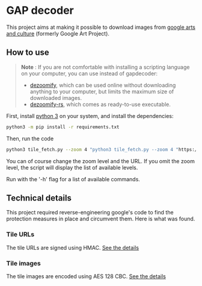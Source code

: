 # GAP decoder

This project aims at making it possible to download images from
[google arts and culture](https://artsandculture.google.com/)
(formerly Google Art Project).

## How to use

> **Note** : If you are not comfortable with installing a scripting language on your computer, you can use instead of gapdecoder:
> - [dezoomify](https://ophir.alwaysdata.net/dezoomify/dezoomify.html), which can be used online without downloading anything to your computer, but limits the maximum size of downloaded images. 
> - [dezoomify-rs](https://github.com/lovasoa/dezoomify-rs#dezoomify-rs), which comes as ready-to-use executable. 


First, install [python 3](https://www.python.org/) on your system,
and install the dependencies:

```bash
python3 -m pip install -r requirements.txt 
```

Then, run the code

```bash
python3 tile_fetch.py --zoom 4 "python3 tile_fetch.py --zoom 4 "https://artsandculture.google.com/asset/the-bedroom/KwF-AdF1REQl6w""
```

You can of course change the zoom level and the URL.
If you omit the zoom level, the script will display the list of available levels.

Run with the '-h' flag for a list of available commands.

## Technical details

This project required reverse-engineering google's code to find 
the protection measures in place and circumvent them.
Here is what was found.

### Tile URLs

The tile URLs are signed using HMAC.
[See the details](./tile_fetch.py)

### Tile images

The tile images are encoded using AES 128 CBC.
[See the details](./decryption.py)
